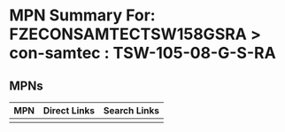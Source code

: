 



# MPN Summary For: FZECONSAMTECTSW158GSRA > con-samtec : TSW-105-08-G-S-RA

## MPNs
  

|MPN|Direct Links|Search Links|
| :--- | :--- | :--- |
||||

